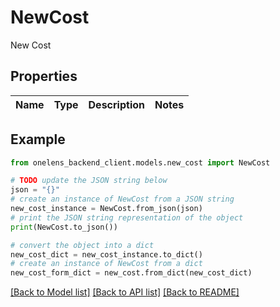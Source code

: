 # NewCost

New Cost

## Properties

Name | Type | Description | Notes
------------ | ------------- | ------------- | -------------

## Example

```python
from onelens_backend_client.models.new_cost import NewCost

# TODO update the JSON string below
json = "{}"
# create an instance of NewCost from a JSON string
new_cost_instance = NewCost.from_json(json)
# print the JSON string representation of the object
print(NewCost.to_json())

# convert the object into a dict
new_cost_dict = new_cost_instance.to_dict()
# create an instance of NewCost from a dict
new_cost_form_dict = new_cost.from_dict(new_cost_dict)
```
[[Back to Model list]](../README.md#documentation-for-models) [[Back to API list]](../README.md#documentation-for-api-endpoints) [[Back to README]](../README.md)


